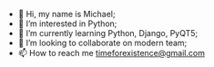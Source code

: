 - 👋 Hi, my name is Michael;
- 👀 I’m interested in Python;
- 🌱 I’m currently learning Python, Django, PyQT5;
- 💞️ I’m looking to collaborate on modern team;
- 📫 How to reach me timeforexistence@gmail.com

<!---
timeforexistence/timeforexistence is a ✨ special ✨ repository because its `README.md` (this file) appears on your GitHub profile.
You can click the Preview link to take a look at your changes.
--->
